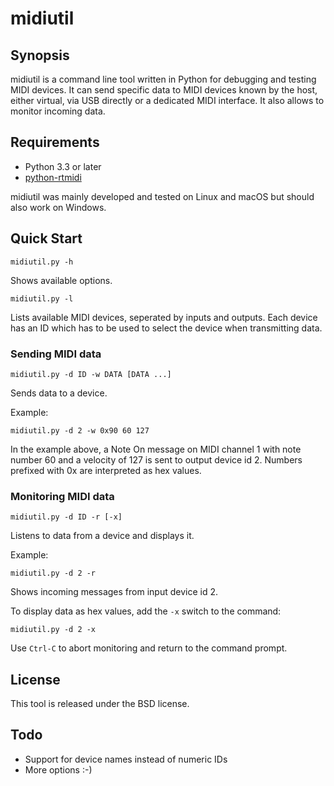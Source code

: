 # midiutil

## Synopsis

midiutil is a command line tool written in Python for debugging and testing MIDI devices.
It can send specific data to MIDI devices known by the host, either virtual, via USB directly or a dedicated MIDI interface. It also allows
to monitor incoming data.

## Requirements

- Python 3.3 or later
- [python-rtmidi](http://pypi.python.org/pypi/python-rtmidi/)

midiutil was mainly developed and tested on Linux and macOS but should also work on Windows.

## Quick Start

    midiutil.py -h

Shows available options.

    midiutil.py -l

Lists available MIDI devices, seperated by inputs and outputs.
Each device has an ID which has to be used to select the device
when transmitting data.

### Sending MIDI data

    midiutil.py -d ID -w DATA [DATA ...]

Sends data to a device.

Example:

    midiutil.py -d 2 -w 0x90 60 127

In the example above, a Note On message on MIDI channel 1 with note number 60
and a velocity of 127 is sent to output device id 2.
Numbers prefixed with 0x are interpreted as hex values.

### Monitoring MIDI data

    midiutil.py -d ID -r [-x]

Listens to data from a device and displays it.

Example:

    midiutil.py -d 2 -r

Shows incoming messages from input device id 2.

To display data as hex values, add the `-x` switch to the command:

    midiutil.py -d 2 -x

Use `Ctrl-C` to abort monitoring and return to the command prompt.

## License

This tool is released under the BSD license.

## Todo

- Support for device names instead of numeric IDs
- More options :-)

